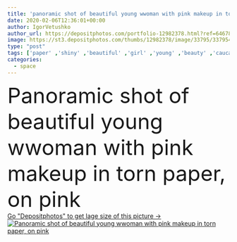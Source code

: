```yaml
---
title: 'panoramic shot of beautiful young wwoman with pink makeup in torn paper, on pink'
date: 2020-02-06T12:36:01+00:00
author: IgorVetushko
author_url: https://depositphotos.com/portfolio-12982378.html?ref=64678756
image: https://st3.depositphotos.com/thumbs/12982378/image/33795/337954794/api_thumb_450.jpg?forcejpeg=true
type: "post"
tags: ['paper' ,'shiny' ,'beautiful' ,'girl' ,'young' ,'beauty' ,'caucasian' ,'wellbeing' ,'care' ,'european' ,'pink' ,'tender' ,'woman' ,'Eyeshadow' ,'feminine' ,'makeup' ,'skincare' ,'purity' ,'panorama' ,'glossy' ,'attractive' ,'blush' ,'wellness' ,'tenderness' ,'copy space' ,'one person' ,'Studio Shot' ,'skin care' ,'lip gloss' ,'clean skin' ,'perfect skin' ,'torn paper' ,'on pink' ,'clean face' ,'panoramic shot' ]
categories: 
  - space
---
```

<div aling="center">
            <font size="60"> Panoramic shot of beautiful young wwoman with pink makeup in torn paper, on pink</font>   
</div>
<div>
    <a href='https://depositphotos.com/337954794/stock-photo-panoramic-shot-beautiful-young-wwoman.html?ref=64678756' target=_blank > Go "Depositphotos" to get lage size of this picture ->
        <img href='https://depositphotos.com/337954794/stock-photo-panoramic-shot-beautiful-young-wwoman.html?ref=64678756' src='https://st3.depositphotos.com/12982378/33795/i/950/depositphotos_337954794-stock-photo-panoramic-shot-beautiful-young-wwoman.jpg?forcejpeg=true' alt='Panoramic shot of beautiful young wwoman with pink makeup in torn paper, on pink' >
    </a>
</div>
